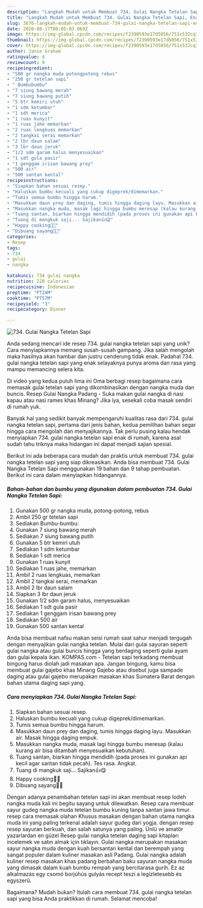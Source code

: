 ```yaml
---
description: "Langkah Mudah untuk Membuat 734. Gulai Nangka Tetelan Sapi, Enak"
title: "Langkah Mudah untuk Membuat 734. Gulai Nangka Tetelan Sapi, Enak"
slug: 3676-langkah-mudah-untuk-membuat-734-gulai-nangka-tetelan-sapi-enak
date: 2020-08-17T00:05:03.069Z
image: https://img-global.cpcdn.com/recipes/f2390593e17d5056/751x532cq70/734-gulai-nangka-tetelan-sapi-foto-resep-utama.jpg
thumbnail: https://img-global.cpcdn.com/recipes/f2390593e17d5056/751x532cq70/734-gulai-nangka-tetelan-sapi-foto-resep-utama.jpg
cover: https://img-global.cpcdn.com/recipes/f2390593e17d5056/751x532cq70/734-gulai-nangka-tetelan-sapi-foto-resep-utama.jpg
author: Janie Graham
ratingvalue: 4
reviewcount: 9
recipeingredient:
- "500 gr nangka muda potongpotong rebus"
- "250 gr tetelan sapi"
- " Bumbubumbu"
- "7 siung bawang merah"
- "7 siung bawang putih"
- "5 btr kemiri utuh"
- "1 sdm ketumbar"
- "1 sdt merica"
- "1 ruas kunyit"
- "1 ruas jahe memarkan"
- "2 ruas lengkuas memarkan"
- "2 tangkai serai memarkan"
- "2 lbr daun salam"
- "3 lbr daun jeruk"
- "1/2 sdm garam halus menyesuaikan"
- "1 sdt gula pasir"
- "1 genggam irisan bawang prey"
- "500 air"
- "500 santan kental"
recipeinstructions:
- "Siapkan bahan sesuai resep."
- "Haluskan bumbu kecuali yang cukup digeprek/dimemarkan."
- "Tumis semua bumbu hingga harum."
- "Masukkan daun prey dan daging, tumis hingga daging layu. Masukkan air. Masak hingga daging empuk."
- "Masukkan nangka muda, masak lagi hingga bumbu meresap (kalau kurang air bisa ditambah menyesuaikan kebutuhan)."
- "Tuang santan, biarkan hingga mendidih (pada proses ini gunakan api kecil agar santan tidak pecah). Tes rasa. Angkat."
- "Tuang di mangkuk saji... Sajikan👍😋"
- "Happy cooking🥰🌹"
- "Dibuang sayang🥰😄"
categories:
- Resep
tags:
- 734
- gulai
- nangka

katakunci: 734 gulai nangka 
nutrition: 220 calories
recipecuisine: Indonesian
preptime: "PT24M"
cooktime: "PT57M"
recipeyield: "3"
recipecategory: Dinner

---
```



![734. Gulai Nangka Tetelan Sapi](https://img-global.cpcdn.com/recipes/f2390593e17d5056/751x532cq70/734-gulai-nangka-tetelan-sapi-foto-resep-utama.jpg)

Anda sedang mencari ide resep 734. gulai nangka tetelan sapi yang unik? Cara menyiapkannya memang susah-susah gampang. Jika salah mengolah maka hasilnya akan hambar dan justru cenderung tidak enak. Padahal 734. gulai nangka tetelan sapi yang enak selayaknya punya aroma dan rasa yang mampu memancing selera kita.

Di video yang kedua puluh lima ini Oma berbagi resep bagaimana cara memasak gulai tetelan sapi yang dikombinasikan dengan nangka muda dan buncis. Resep Gulai Nangka Padang - Suka makan gulai nangka di nasi kapau atau nasi rames khas Minang? Jika iya, sesekali coba masak sendiri di rumah yuk.

Banyak hal yang sedikit banyak mempengaruhi kualitas rasa dari 734. gulai nangka tetelan sapi, pertama dari jenis bahan, kedua pemilihan bahan segar hingga cara mengolah dan menyajikannya. Tak perlu pusing kalau hendak menyiapkan 734. gulai nangka tetelan sapi enak di rumah, karena asal sudah tahu triknya maka hidangan ini dapat menjadi sajian spesial.


Berikut ini ada beberapa cara mudah dan praktis untuk membuat 734. gulai nangka tetelan sapi yang siap dikreasikan. Anda bisa membuat 734. Gulai Nangka Tetelan Sapi menggunakan 19 bahan dan 9 tahap pembuatan. Berikut ini cara dalam menyiapkan hidangannya.

<!--inarticleads1-->

##### Bahan-bahan dan bumbu yang digunakan dalam pembuatan 734. Gulai Nangka Tetelan Sapi:

1. Gunakan 500 gr nangka muda, potong-potong, rebus
1. Ambil 250 gr tetelan sapi
1. Sediakan  Bumbu-bumbu:
1. Gunakan 7 siung bawang merah
1. Sediakan 7 siung bawang putih
1. Gunakan 5 btr kemiri utuh
1. Sediakan 1 sdm ketumbar
1. Sediakan 1 sdt merica
1. Gunakan 1 ruas kunyit
1. Sediakan 1 ruas jahe, memarkan
1. Ambil 2 ruas lengkuas, memarkan
1. Ambil 2 tangkai serai, memarkan
1. Ambil 2 lbr daun salam
1. Siapkan 3 lbr daun jeruk
1. Gunakan 1/2 sdm garam halus, menyesuaikan
1. Sediakan 1 sdt gula pasir
1. Sediakan 1 genggam irisan bawang prey
1. Sediakan 500 air
1. Gunakan 500 santan kental


Anda bisa membuat nafsu makan seisi rumah saat sahur menjadi tergugah dengan menyajikan gulai nangka tetelan. Mulai dari gulai sayuran seperti gulai nangka atau gulai buncis hingga yang berdaging seperti gulai ayam dan gulai kepala ikan. KOMPAS.com - Tetelan sapi terkadang membuat bingung harus diolah jadi masakan apa. Jangan bingung, kamu bisa membuat gulai gajebo khas Minang Gajebo atau disebut juga sampade daging atau gulai gajebo merupakan masakan khas Sumatera Barat dengan bahan utama daging sapi yang. 

<!--inarticleads2-->

##### Cara menyiapkan 734. Gulai Nangka Tetelan Sapi:

1. Siapkan bahan sesuai resep.
1. Haluskan bumbu kecuali yang cukup digeprek/dimemarkan.
1. Tumis semua bumbu hingga harum.
1. Masukkan daun prey dan daging, tumis hingga daging layu. Masukkan air. Masak hingga daging empuk.
1. Masukkan nangka muda, masak lagi hingga bumbu meresap (kalau kurang air bisa ditambah menyesuaikan kebutuhan).
1. Tuang santan, biarkan hingga mendidih (pada proses ini gunakan api kecil agar santan tidak pecah). Tes rasa. Angkat.
1. Tuang di mangkuk saji... Sajikan👍😋
1. Happy cooking🥰🌹
1. Dibuang sayang🥰😄


Dengan adanya penambahan tetelan sapi ini akan membuat resep lodeh nangka muda kali ini begitu sayang untuk dilewatkan. Resep cara membuat sayur gudeg nangka muda tetelan bumbu kuning tanpa santan jawa timur. resep cara memasak olahan Khusus masakan dengan bahan utama nangka muda ini yang paling terkenal adalah sayur gudeg dari yogja. dengan resep resep sayuran berkuah, dan salah satunya yang paling. Ünlü ve amatör yazarlardan en güzel Resep gulai nangka tetelan daging sapi kitapları incelemek ve satın almak için tıklayın. Gulai nangka merupakan masakan sayur nangka muda dengan kuah bersantan kental dan berempah yang sangat populer dalam kuliner masakan asli Padang. Gulai nangka adalah kuliner resep masakan khas padang berbahan baku sayuran nangka muda yang dimasak dalam kuah bumbu rempah yang bercitarasa gurih. Ez az alkalmazás egy csomó borjúhús gulyás recept teszi a legízletesebb és egyszerű. 

Bagaimana? Mudah bukan? Itulah cara membuat 734. gulai nangka tetelan sapi yang bisa Anda praktikkan di rumah. Selamat mencoba!
